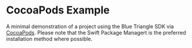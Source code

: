 # CocoaPods Example

A minimal demonstration of a project using the Blue Triangle SDK via [CocoaPods](https://cocoapods.org). Please note that the Swift Package Managert is the preferred installation method where possible.